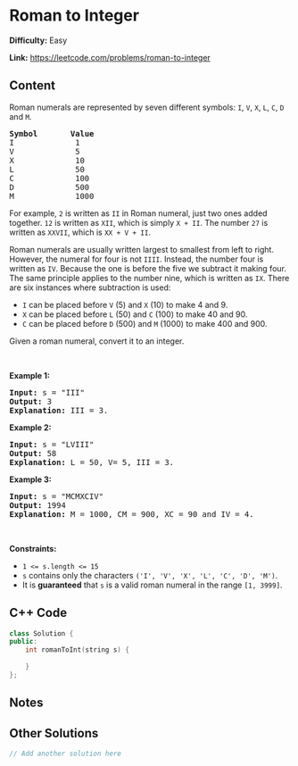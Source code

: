 # Roman to Integer

**Difficulty:** Easy

**Link:** https://leetcode.com/problems/roman-to-integer

## Content

<p>Roman numerals are represented by seven different symbols:&nbsp;<code>I</code>, <code>V</code>, <code>X</code>, <code>L</code>, <code>C</code>, <code>D</code> and <code>M</code>.</p>

<pre>
<strong>Symbol</strong>       <strong>Value</strong>
I             1
V             5
X             10
L             50
C             100
D             500
M             1000</pre>

<p>For example,&nbsp;<code>2</code> is written as <code>II</code>&nbsp;in Roman numeral, just two ones added together. <code>12</code> is written as&nbsp;<code>XII</code>, which is simply <code>X + II</code>. The number <code>27</code> is written as <code>XXVII</code>, which is <code>XX + V + II</code>.</p>

<p>Roman numerals are usually written largest to smallest from left to right. However, the numeral for four is not <code>IIII</code>. Instead, the number four is written as <code>IV</code>. Because the one is before the five we subtract it making four. The same principle applies to the number nine, which is written as <code>IX</code>. There are six instances where subtraction is used:</p>

<ul>
	<li><code>I</code> can be placed before <code>V</code> (5) and <code>X</code> (10) to make 4 and 9.&nbsp;</li>
	<li><code>X</code> can be placed before <code>L</code> (50) and <code>C</code> (100) to make 40 and 90.&nbsp;</li>
	<li><code>C</code> can be placed before <code>D</code> (500) and <code>M</code> (1000) to make 400 and 900.</li>
</ul>

<p>Given a roman numeral, convert it to an integer.</p>

<p>&nbsp;</p>
<p><strong class="example">Example 1:</strong></p>

<pre>
<strong>Input:</strong> s = &quot;III&quot;
<strong>Output:</strong> 3
<strong>Explanation:</strong> III = 3.
</pre>

<p><strong class="example">Example 2:</strong></p>

<pre>
<strong>Input:</strong> s = &quot;LVIII&quot;
<strong>Output:</strong> 58
<strong>Explanation:</strong> L = 50, V= 5, III = 3.
</pre>

<p><strong class="example">Example 3:</strong></p>

<pre>
<strong>Input:</strong> s = &quot;MCMXCIV&quot;
<strong>Output:</strong> 1994
<strong>Explanation:</strong> M = 1000, CM = 900, XC = 90 and IV = 4.
</pre>

<p>&nbsp;</p>
<p><strong>Constraints:</strong></p>

<ul>
	<li><code>1 &lt;= s.length &lt;= 15</code></li>
	<li><code>s</code> contains only&nbsp;the characters <code>(&#39;I&#39;, &#39;V&#39;, &#39;X&#39;, &#39;L&#39;, &#39;C&#39;, &#39;D&#39;, &#39;M&#39;)</code>.</li>
	<li>It is <strong>guaranteed</strong>&nbsp;that <code>s</code> is a valid roman numeral in the range <code>[1, 3999]</code>.</li>
</ul>


## C++ Code

```cpp
class Solution {
public:
    int romanToInt(string s) {
        
    }
};
```
## Notes

<!--
Add your notes here.

-->
## Other Solutions

```cpp
// Add another solution here
```
